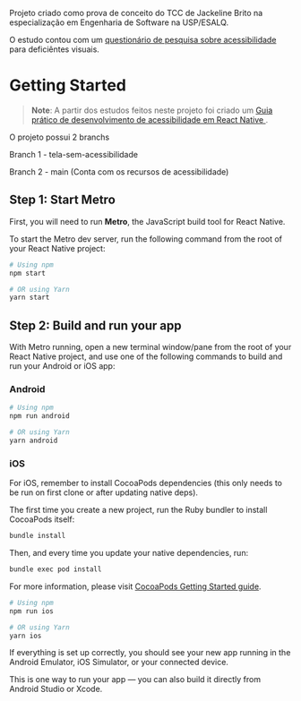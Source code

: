 Projeto criado como prova de conceito do TCC de Jackeline Brito na especialização em Engenharia de Software na USP/ESALQ.

O estudo contou com um [questionário de pesquisa sobre acessibilidade](https://forms.office.com/pages/responsepage.aspx?id=1orxjyM08EuJ05VjH42pJPqPLu2xkLZCgQoQpGkKs_FUQTVSRkJKSVVQNFI3VURBVTQ5UVI4N0hLRS4u&route=shorturl) para deficiêntes visuais.

# Getting Started

> **Note**: A partir dos estudos feitos neste projeto foi criado um [Guia prático de desenvolvimento de acessibilidade em React Native
](https://www.notion.so/Manual-acessibilidade-para-desenvolvedores-utilizando-React-Native-21dd49d7aa2d80a9b9a9e7abab87bb62).

O projeto possui 2 branchs

Branch 1 - tela-sem-acessibilidade

Branch 2 - main (Conta com os recursos de acessibilidade)

## Step 1: Start Metro

First, you will need to run **Metro**, the JavaScript build tool for React Native.

To start the Metro dev server, run the following command from the root of your React Native project:

```sh
# Using npm
npm start

# OR using Yarn
yarn start
```

## Step 2: Build and run your app

With Metro running, open a new terminal window/pane from the root of your React Native project, and use one of the following commands to build and run your Android or iOS app:

### Android

```sh
# Using npm
npm run android

# OR using Yarn
yarn android
```

### iOS

For iOS, remember to install CocoaPods dependencies (this only needs to be run on first clone or after updating native deps).

The first time you create a new project, run the Ruby bundler to install CocoaPods itself:

```sh
bundle install
```

Then, and every time you update your native dependencies, run:

```sh
bundle exec pod install
```

For more information, please visit [CocoaPods Getting Started guide](https://guides.cocoapods.org/using/getting-started.html).

```sh
# Using npm
npm run ios

# OR using Yarn
yarn ios
```

If everything is set up correctly, you should see your new app running in the Android Emulator, iOS Simulator, or your connected device.

This is one way to run your app — you can also build it directly from Android Studio or Xcode.

